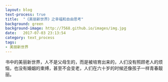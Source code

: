 ```yaml
---
layout: blog
text-process: true
title:  "《美丽新世界》之幸福和自由思考"
background: green
background-image: http://7568.github.io/images/img.jpg
date:   2017-07-03 23:13:54
category: text_process
tags:
- 美丽新世界 
---
```


书中的美丽新世界，人不是父母生的，而是被培育出来的，人们没有照顾老人的烦恼，也没有婚姻的束缚，甚至不会变老，人们在六十岁的时候还像孩子一样青春靓丽。
